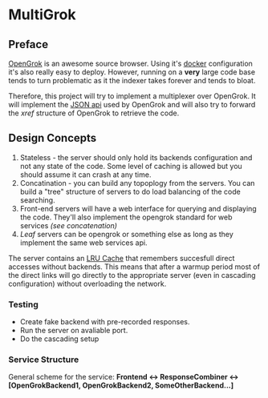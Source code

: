 # MultiGrok

## Preface
[OpenGrok](http://oracle.github.io/opengrok/) is an awesome source browser.
Using it's [docker](http://hub.docker.com/r/nagui/opengrok/) configuration it's also really easy to deploy.
However, running on a **very** large code base tends to turn problematic as it the indexer takes forever and tends to bloat.

Therefore, this project will try to implement a multiplexer over OpenGrok. It will implement the [JSON api](https://github.com/oracle/opengrok/wiki/Web-services) used by OpenGrok and will also try to forward the *xref* structure of OpenGrok to retrieve the code.

## Design Concepts

1. Stateless - the server should only hold its backends configuration and not any state of the code. Some level of caching is allowed but
you should assume it can crash at any time.
1. Concatination - you can build any topoplogy from the servers. You can build a "tree" structure of servers to do load balancing of the code searching.
1. Front-end servers will have a web interface for querying and displaying the code. They'll also implement the opengrok standard for web services *(see concatenation)*
1. *Leaf* servers can be opengrok or something else as long as they implement the same web services api. 

The server contains an [LRU Cache](https://godoc.org/github.com/hashicorp/golang-lru) that remembers succesfull direct accesses without backends.
This means that after a warmup period most of the direct links will go directly to the appropriate server (even in cascading configuration) without
overloading the network.

### Testing

+ Create fake backend with pre-recorded responses.
+ Run the server on avaliable port. 
+ Do the cascading setup

### Service Structure
General scheme for the service:
**Frontend <-> ResponseCombiner <-> [OpenGrokBackend1, OpenGrokBackend2, SomeOtherBackend...]**
